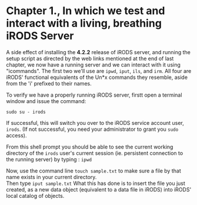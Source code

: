 # Chapter 1., In which we test and interact with a living, breathing iRODS Server

A side effect of installing the **4.2.2** release of iRODS server, and running the setup script as directed by the web links mentioned at the end of last chapter, we now have a running server and we can interact with it using "icommands". The first two we'll use are `ipwd`, `iput`, `ils`, and `irm`. All four are iRODS' functional equivalents of the Un\*x commands they resemble, aside from the 'i' prefixed to their names.

To verify we have a properly running iRODS server, firstt open a terminal window and issue the command: 

`sudo su - irods`

If successful, this will switch you over to the iRODS service account user, `irods`. (If not successful, you need your administrator to grant you `sudo` access).  

From this shell prompt you should be able to see the current working directory of the `irods` user's current session (ie. persistent connection to the running server) by typing :
`ipwd`

Now, use the command line `touch sample.txt` to make sure a file by that name exists in your current directory.  
Then type `iput sample.txt`
What this has done is to insert the file you just created, as a new data object (equivalent to a data file in iRODS) into iRODS' local catalog of objects.


